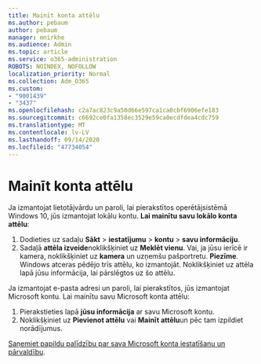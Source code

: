 ```yaml
---
title: Mainīt konta attēlu
ms.author: pebaum
author: pebaum
manager: mnirkhe
ms.audience: Admin
ms.topic: article
ms.service: o365-administration
ROBOTS: NOINDEX, NOFOLLOW
localization_priority: Normal
ms.collection: Adm_O365
ms.custom:
- "9001439"
- "3437"
ms.openlocfilehash: c2a7ac823c9a50d66e597ca1ca0cbf6906efe183
ms.sourcegitcommit: c6692ce0fa1358ec3529e59ca0ecdfdea4cdc759
ms.translationtype: MT
ms.contentlocale: lv-LV
ms.lasthandoff: 09/14/2020
ms.locfileid: "47734054"
---
```

# <a name="change-account-picture"></a>Mainīt konta attēlu

Ja izmantojat lietotājvārdu un paroli, lai pierakstītos operētājsistēmā Windows 10, jūs izmantojat lokālu kontu. **Lai mainītu savu lokālo konta attēlu**:

1. Dodieties uz sadaļu **Sākt**  >  **iestatījumu**  >  **kontu**  >  **savu informāciju**.
2. Sadaļā **attēla izveide**noklikšķiniet uz **Meklēt vienu**. Vai, ja jūsu ierīcē ir kamera, noklikšķiniet uz **kamera** un uzņemšu pašportretu. 
    **Piezīme**. Windows atceras pēdējo trīs attēlu, ko izmantojāt. Noklikšķiniet uz attēla lapā jūsu informācija, lai pārslēgtos uz šo attēlu.

Ja izmantojat e-pasta adresi un paroli, lai pierakstītos, jūs izmantojat Microsoft kontu. Lai mainītu savu Microsoft konta attēlu:

1. Pierakstieties lapā **jūsu informācija** ar savu Microsoft kontu.
2. Noklikšķiniet uz **Pievienot attēlu** vai **Mainīt attēlu**un pēc tam izpildiet norādījumus.

[Saņemiet papildu palīdzību par sava Microsoft konta iestatīšanu un pārvaldību](https://support.microsoft.com/products/microsoft-account?category=manage-account).
